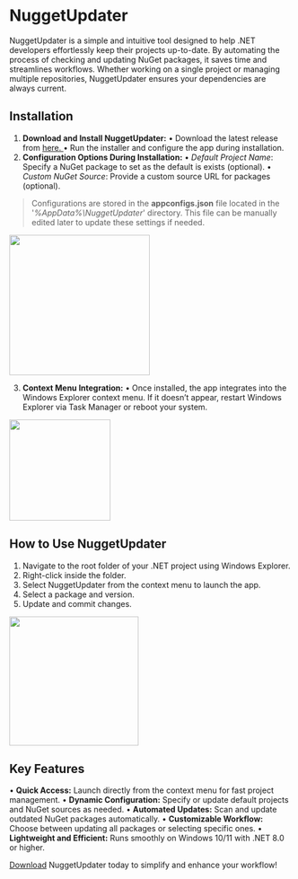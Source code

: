 # NuggetUpdater

NuggetUpdater is a simple and intuitive tool designed to help .NET developers effortlessly keep their projects up-to-date. By automating the process of checking and updating NuGet packages, it saves time and streamlines workflows. Whether working on a single project or managing multiple repositories, NuggetUpdater ensures your dependencies are always current.

## Installation

 1. **Download and Install NuggetUpdater:**
 • Download the latest release from [here. ](https://github.com/TymchenkoArtem/NuggetUpdater/releases/tag/v1.0)
 • Run the installer and configure the app during installation.
 2. **Configuration Options During Installation:**
 • _Default Project Name_: Specify a NuGet package to set as the default is exists (optional).
 • _Custom NuGet Source_: Provide a custom source URL for packages (optional).

> Configurations are stored in the **appconfigs.json** file located in the '_%AppData%\NuggetUpdater_' directory. This file can be manually edited later to update these settings if needed.

<img src="https://github.com/user-attachments/assets/936fca36-3e1d-4986-86b4-b7f779648fa0" width="250" />  

 3. **Context Menu Integration:**
 • Once installed, the app integrates into the Windows Explorer context menu. If it doesn’t appear, restart Windows Explorer via Task Manager or reboot your system.

<img src="https://github.com/user-attachments/assets/c9f19551-751e-47e4-9bc1-65bc1ba4df20" width="180" />  

## How to Use NuggetUpdater

 1. Navigate to the root folder of your .NET project using Windows Explorer.
 2. Right-click inside the folder.
 3. Select NuggetUpdater from the context menu to launch the app.
 4. Select a package and version.
 5. Update and commit changes.

<img src="https://github.com/user-attachments/assets/7d96051b-3da8-4b77-b40c-d37b4ea3ca74" width="230" />  

## Key Features

 • **Quick Access:** Launch directly from the context menu for fast project management.
 • **Dynamic Configuration:** Specify or update default projects and NuGet sources as needed.
 • **Automated Updates:** Scan and update outdated NuGet packages automatically.
 • **Customizable Workflow:** Choose between updating all packages or selecting specific ones.
 • **Lightweight and Efficient:** Runs smoothly on Windows 10/11 with .NET 8.0 or higher.

[Download](https://github.com/TymchenkoArtem/NuggetUpdater/releases/tag/v1.0) NuggetUpdater today to simplify and enhance your workflow!
